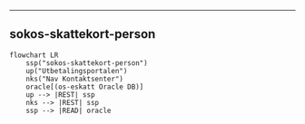 
---
sokos-skattekort-person
---

```mermaid
flowchart LR
    ssp("sokos-skattekort-person")
    up("Utbetalingsportalen")
    nks("Nav Kontaktsenter")
    oracle[(os-eskatt Oracle DB)]
    up --> |REST| ssp
    nks --> |REST| ssp
    ssp --> |READ| oracle
```